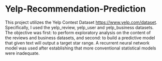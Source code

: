 # Yelp-Recommendation-Prediction
This project utilizes the Yelp Contest Dataset <https://www.yelp.com/dataset>. Specifically, I used the yelp_review, yelp_user and yelp_business datasets. The objective was first: to perform exploratory analysis on the content of the reviews and business datasets, and second: to build a predictive model that given text will output a target star range.
A recurrent neural network model was used after establishing that more conventional statistical models were inadequate.   
